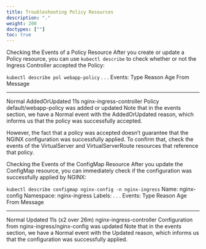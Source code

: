 ```yaml
---
title: Troubleshooting Policy Resources
description: "."
weight: 200
doctypes: [""]
toc: true
---
```


Checking the Events of a Policy Resource
After you create or update a Policy resource, you can use `kubectl describe` to check whether or not the Ingress Controller accepted the Policy:

`kubectl describe pol webapp-policy`
. . .
Events:
  Type    Reason          Age   From                      Message
  ----    ------          ----  ----                      -------
  Normal  AddedOrUpdated  11s   nginx-ingress-controller  Policy default/webapp-policy was added or updated
Note that in the events section, we have a Normal event with the AddedOrUpdated reason, which informs us that the policy was successfully accepted.

However, the fact that a policy was accepted doesn’t guarantee that the NGINX configuration was successfully applied. To confirm that, check the events of the VirtualServer and VirtualServerRoute resources that reference that policy.

Checking the Events of the ConfigMap Resource
After you update the ConfigMap resource, you can immediately check if the configuration was successfully applied by NGINX:

`kubectl describe configmap nginx-config -n nginx-ingress`
Name:         nginx-config
Namespace:    nginx-ingress
Labels:       <none>
. . .
Events:
  Type    Reason   Age                From                      Message
  ----    ------   ----               ----                      -------
  Normal  Updated  11s (x2 over 26m)  nginx-ingress-controller  Configuration from nginx-ingress/nginx-config was updated
Note that in the events section, we have a Normal event with the Updated reason, which informs us that the configuration was successfully applied.
